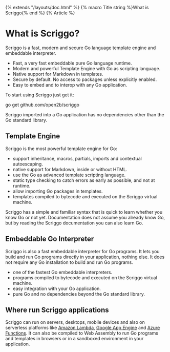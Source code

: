 {% extends "/layouts/doc.html" %}
{% macro Title string %}What is Scriggo{% end %} 
{% Article %}

# What is Scriggo?

Scriggo is a fast, modern and secure Go language template engine and embeddable interpreter.

* Fast, a very fast embeddable pure Go language runtime.
* Modern and powerful Template Engine with Go as scripting language.
* Native support for Markdown in templates.
* Secure by default. No access to packages unless explicitly enabled.
* Easy to embed and to interop with any Go application.

To start using Scriggo just get it:

<div class="get-scriggo">go get <span class="scriggo-path">github.com/open2b/scriggo</span></div>

Scriggo imported into a Go application has no dependencies other than the Go standard library.

## Template Engine

Scriggo is the most powerful template engine for Go:

* support inheritance, macros, partials, imports and contextual autoescaping.
* native support for Markdown, inside or without HTML.
* use the Go as advanced template scripting language.
* static type checking to catch errors as early as possible, and not at runtime. 
* allow importing Go packages in templates.
* templates compiled to bytecode and executed on the Scriggo virtual machine.

Scriggo has a simple and familiar syntax that is quick to learn whether you know Go or not yet. Documentation does not
assume you already know Go, but by reading the Scriggo documentation you can also learn Go.

## Embeddable Go Interpreter

Scriggo is also a fast embeddable interpreter for Go programs. It lets you build and run Go programs directly in your
application, nothing else. It does not require any Go installation to build and run Go programs.

* one of the fastest Go embeddable interpreters.
* programs compiled to bytecode and executed on the Scriggo virtual machine.
* easy integration with your Go application.
* pure Go and no dependencies beyond the Go standard library.

## Where run Scriggo applications 

Scriggo can run on servers, desktops, mobile devices and also on serverless platforms
like <a href="https://aws.amazon.com/lambda/">Amazon Lambda</a>,
<a href="https://cloud.google.com/appengine/">Google App Engine</a> and
<a href="https://azure.microsoft.com/services/functions/">Azure Functions</a>. It can also be compiled to Web Assembly
to run Go programs and templates in browsers or in a sandboxed environment in your application. 
